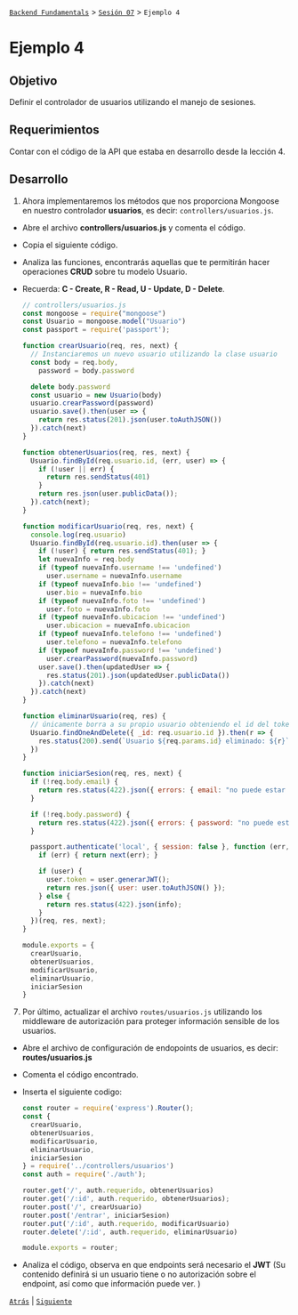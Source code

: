 [`Backend Fundamentals`](../../README.md) > [`Sesión 07`](../README.md) > `Ejemplo 4`

# Ejemplo 4

## Objetivo

Definir el controlador de usuarios utilizando el manejo de sesiones.

## Requerimientos

Contar con el código de la API que estaba en desarrollo desde la lección 4.

## Desarrollo

    
1. Ahora implementaremos los métodos que nos proporciona Mongoose en nuestro controlador <b>usuarios</b>, es decir:  `controllers/usuarios.js`. 

- Abre el archivo <b>controllers/usuarios.js</b> y comenta el código.
- Copia el siguiente código. 
- Analiza las funciones, encontrarás aquellas que te permitirán hacer operaciones <b>CRUD</b> sobre tu modelo Usuario.
- Recuerda: <b>C - Create, R - Read, U - Update, D - Delete</b>.

    ```jsx
    // controllers/usuarios.js
    const mongoose = require("mongoose")
    const Usuario = mongoose.model("Usuario")
    const passport = require('passport');

    function crearUsuario(req, res, next) {
      // Instanciaremos un nuevo usuario utilizando la clase usuario
      const body = req.body,
        password = body.password

      delete body.password
      const usuario = new Usuario(body)
      usuario.crearPassword(password)
      usuario.save().then(user => {                                         //Guardando nuevo usuario en MongoDB.
        return res.status(201).json(user.toAuthJSON())
      }).catch(next)
    }

    function obtenerUsuarios(req, res, next) {                              //Obteniendo usuario desde MongoDB.
      Usuario.findById(req.usuario.id, (err, user) => {
        if (!user || err) {
          return res.sendStatus(401)
        }
        return res.json(user.publicData());
      }).catch(next);
    }

    function modificarUsuario(req, res, next) {
      console.log(req.usuario)
      Usuario.findById(req.usuario.id).then(user => {
        if (!user) { return res.sendStatus(401); }
        let nuevaInfo = req.body
        if (typeof nuevaInfo.username !== 'undefined')
          user.username = nuevaInfo.username
        if (typeof nuevaInfo.bio !== 'undefined')
          user.bio = nuevaInfo.bio
        if (typeof nuevaInfo.foto !== 'undefined')
          user.foto = nuevaInfo.foto
        if (typeof nuevaInfo.ubicacion !== 'undefined')
          user.ubicacion = nuevaInfo.ubicacion
        if (typeof nuevaInfo.telefono !== 'undefined')
          user.telefono = nuevaInfo.telefono
        if (typeof nuevaInfo.password !== 'undefined')
          user.crearPassword(nuevaInfo.password)
        user.save().then(updatedUser => {                                   //Guardando usuario modificado en MongoDB.
          res.status(201).json(updatedUser.publicData())
        }).catch(next)
      }).catch(next)
    }

    function eliminarUsuario(req, res) {
      // únicamente borra a su propio usuario obteniendo el id del token
      Usuario.findOneAndDelete({ _id: req.usuario.id }).then(r => {         //Buscando y eliminando usuario en MongoDB.
        res.status(200).send(`Usuario ${req.params.id} eliminado: ${r}`);
      })
    }

    function iniciarSesion(req, res, next) {
      if (!req.body.email) {
        return res.status(422).json({ errors: { email: "no puede estar vacío" } });
      }

      if (!req.body.password) {
        return res.status(422).json({ errors: { password: "no puede estar vacío" } });
      }

      passport.authenticate('local', { session: false }, function (err, user, info) {
        if (err) { return next(err); }

        if (user) {
          user.token = user.generarJWT();
          return res.json({ user: user.toAuthJSON() });
        } else {
          return res.status(422).json(info);
        }
      })(req, res, next);
    }

    module.exports = {
      crearUsuario,
      obtenerUsuarios,
      modificarUsuario,
      eliminarUsuario,
      iniciarSesion
    }
    ```

7. Por último, actualizar el archivo `routes/usuarios.js` utilizando los middleware de autorización para proteger información sensible de los usuarios.

- Abre el archivo de configuración de endopoints de usuarios, es decir: <b>routes/usuarios.js</b>
- Comenta el código encontrado.
- Inserta el siguiente codigo:

    ```jsx
    const router = require('express').Router();
    const {
      crearUsuario,
      obtenerUsuarios,
      modificarUsuario,
      eliminarUsuario,
      iniciarSesion
    } = require('../controllers/usuarios')
    const auth = require('./auth');

    router.get('/', auth.requerido, obtenerUsuarios)
    router.get('/:id', auth.requerido, obtenerUsuarios);
    router.post('/', crearUsuario)
    router.post('/entrar', iniciarSesion)
    router.put('/:id', auth.requerido, modificarUsuario)
    router.delete('/:id', auth.requerido, eliminarUsuario)

    module.exports = router;
    ```
- Analiza el código, observa en que endpoints será necesario el <b>JWT</b> (Su contenido definirá si un usuario tiene o no autorización sobre el endpoint, así como que información puede ver. )

[`Atrás`](../Ejemplo-03) | [`Siguiente`](../Reto-01)
